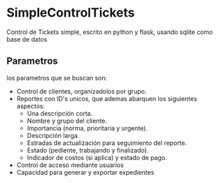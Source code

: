 # SimpleControlTickets
Control de Tickets simple, escrito en python y flask, usando sqlite como base de datos

## Parametros

los parametros que se buscan son:

* Control de clientes, organizadolos por grupo.
* Reportes con ID's unicos, que ademas abarquen los siguientes aspectos:
  - Una descripción corta.
  - Nombre y grupo del cliente.
  - Importancia (norma, prioritaria y urgente).
  - Descripción larga.
  - Estradas de actualización para seguimiento del reporte.
  - Estado (pediente, trabajando y finalizado).
  - Indicador de costos (si aplica) y estado de pago.
* Control de acceso mediante usuarios
* Capacidad para generar y exportar expedientes
